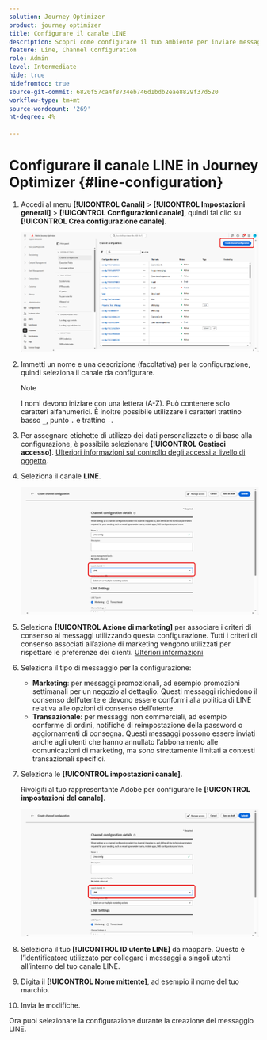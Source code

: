 ```yaml
---
solution: Journey Optimizer
product: journey optimizer
title: Configurare il canale LINE
description: Scopri come configurare il tuo ambiente per inviare messaggi LINE con Journey Optimizer
feature: Line, Channel Configuration
role: Admin
level: Intermediate
hide: true
hidefromtoc: true
source-git-commit: 6820f57ca4f8734eb746d1bdb2eae8829f37d520
workflow-type: tm+mt
source-wordcount: '269'
ht-degree: 4%

---
```


# Configurare il canale LINE in Journey Optimizer {#line-configuration}

1. Accedi al menu **[!UICONTROL Canali]** > **[!UICONTROL Impostazioni generali]** > **[!UICONTROL Configurazioni canale]**, quindi fai clic su **[!UICONTROL Crea configurazione canale]**.

   ![](assets/line-config-1.png)

1. Immetti un nome e una descrizione (facoltativa) per la configurazione, quindi seleziona il canale da configurare.

   >[!NOTE]
   >
   > I nomi devono iniziare con una lettera (A-Z). Può contenere solo caratteri alfanumerici. È inoltre possibile utilizzare i caratteri trattino basso `_`, punto `.` e trattino `-`.

1. Per assegnare etichette di utilizzo dei dati personalizzate o di base alla configurazione, è possibile selezionare **[!UICONTROL Gestisci accesso]**. [Ulteriori informazioni sul controllo degli accessi a livello di oggetto](../administration/object-based-access.md).

1. Seleziona il canale **LINE**.

   ![](assets/line-config-2.png)

1. Seleziona **[!UICONTROL Azione di marketing]** per associare i criteri di consenso ai messaggi utilizzando questa configurazione. Tutti i criteri di consenso associati all’azione di marketing vengono utilizzati per rispettare le preferenze dei clienti. [Ulteriori informazioni](../action/consent.md#surface-marketing-actions)

1. Seleziona il tipo di messaggio per la configurazione:

   * **Marketing**: per messaggi promozionali, ad esempio promozioni settimanali per un negozio al dettaglio. Questi messaggi richiedono il consenso dell’utente e devono essere conformi alla politica di LINE relativa alle opzioni di consenso dell’utente.
   * **Transazionale**: per messaggi non commerciali, ad esempio conferme di ordini, notifiche di reimpostazione della password o aggiornamenti di consegna. Questi messaggi possono essere inviati anche agli utenti che hanno annullato l’abbonamento alle comunicazioni di marketing, ma sono strettamente limitati a contesti transazionali specifici.

1. Seleziona le **[!UICONTROL impostazioni canale]**.

   Rivolgiti al tuo rappresentante Adobe per configurare le **[!UICONTROL impostazioni del canale]**.

   ![](assets/line-config-2.png)

1. Seleziona il tuo **[!UICONTROL ID utente LINE]** da mappare. Questo è l’identificatore utilizzato per collegare i messaggi a singoli utenti all’interno del tuo canale LINE.

1. Digita il **[!UICONTROL Nome mittente]**, ad esempio il nome del tuo marchio.

1. Invia le modifiche.

Ora puoi selezionare la configurazione durante la creazione del messaggio LINE.

